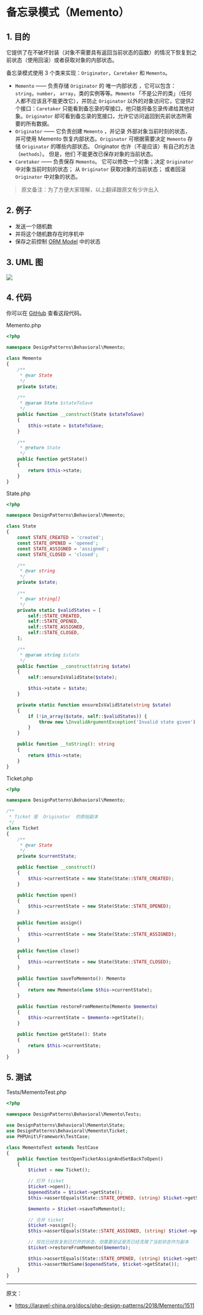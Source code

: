# 备忘录模式（Memento）

## 1. 目的

它提供了在不破坏封装（对象不需要具有返回当前状态的函数）的情况下恢复到之前状态（使用回滚）或者获取对象的内部状态。

备忘录模式使用 3 个类来实现：`Originator`，`Caretaker` 和 `Memento`。

- `Memento` —— 负责存储 `Originator` 的 唯一内部状态 ，它可以包含： `string`，`number`， `array`，类的实例等等。`Memento` 「不是公开的类」（任何人都不应该且不能更改它），并防止 `Originator` 以外的对象访问它，它提供2个接口：`Caretaker` 只能看到备忘录的窄接口，他只能将备忘录传递给其他对象。`Originator` 却可看到备忘录的宽接口，允许它访问返回到先前状态所需要的所有数据。
- `Originator` —— 它负责创建 `Memento` ，并记录 外部对象当前时刻的状态， 并可使用 Memento 恢复内部状态。`Originator` 可根据需要决定 `Memento` 存储 `Originator` 的哪些内部状态。 Originator 也许（不是应该）有自己的方法（`methods`）。 但是，他们 不能更改已保存对象的当前状态。
- `Caretaker` —— 负责保存 `Memento`。 它可以修改一个对象；决定 `Originator` 中对象当前时刻的状态； 从 `Originator` 获取对象的当前状态； 或者回滚 `Originator` 中对象的状态。

> 原文备注：为了方便大家理解，以上翻译跟原文有少许出入

## 2. 例子

- 发送一个随机数
- 并将这个随机数存在时序机中
- 保存之前控制 [ORM Model](http://en.wikipedia.org/wiki/Object-relational_mapping) 中的状态

## 3. UML 图

![](https://lccdn.phphub.org/uploads/images/201803/19/1/3ZBanRSn95.png)

## 4. 代码

你可以在 [GitHub](https://github.com/domnikl/DesignPatternsPHP/tree/master/Behavioral/Memento) 查看这段代码。

Memento.php

```php
<?php

namespace DesignPatterns\Behavioral\Memento;

class Memento
{
    /**
     * @var State
     */
    private $state;

    /**
     * @param State $stateToSave
     */
    public function __construct(State $stateToSave)
    {
        $this->state = $stateToSave;
    }

    /**
     * @return State
     */
    public function getState()
    {
        return $this->state;
    }
}
```

State.php

```php
<?php

namespace DesignPatterns\Behavioral\Memento;

class State
{
    const STATE_CREATED = 'created';
    const STATE_OPENED = 'opened';
    const STATE_ASSIGNED = 'assigned';
    const STATE_CLOSED = 'closed';

    /**
     * @var string
     */
    private $state;

    /**
     * @var string[]
     */
    private static $validStates = [
        self::STATE_CREATED,
        self::STATE_OPENED,
        self::STATE_ASSIGNED,
        self::STATE_CLOSED,
    ];

    /**
     * @param string $state
     */
    public function __construct(string $state)
    {
        self::ensureIsValidState($state);

        $this->state = $state;
    }

    private static function ensureIsValidState(string $state)
    {
        if (!in_array($state, self::$validStates)) {
            throw new \InvalidArgumentException('Invalid state given');
        }
    }

    public function __toString(): string
    {
        return $this->state;
    }
}
```

Ticket.php

```php
<?php

namespace DesignPatterns\Behavioral\Memento;

/**
 * Ticket 是  Originator  的原始副本
 */
class Ticket
{
    /**
     * @var State
     */
    private $currentState;

    public function __construct()
    {
        $this->currentState = new State(State::STATE_CREATED);
    }

    public function open()
    {
        $this->currentState = new State(State::STATE_OPENED);
    }

    public function assign()
    {
        $this->currentState = new State(State::STATE_ASSIGNED);
    }

    public function close()
    {
        $this->currentState = new State(State::STATE_CLOSED);
    }

    public function saveToMemento(): Memento
    {
        return new Memento(clone $this->currentState);
    }

    public function restoreFromMemento(Memento $memento)
    {
        $this->currentState = $memento->getState();
    }

    public function getState(): State
    {
        return $this->currentState;
    }
}
```

## 5. 测试

Tests/MementoTest.php

```php
<?php

namespace DesignPatterns\Behavioral\Memento\Tests;

use DesignPatterns\Behavioral\Memento\State;
use DesignPatterns\Behavioral\Memento\Ticket;
use PHPUnit\Framework\TestCase;

class MementoTest extends TestCase
{
    public function testOpenTicketAssignAndSetBackToOpen()
    {
        $ticket = new Ticket();

        // 打开 ticket
        $ticket->open();
        $openedState = $ticket->getState();
        $this->assertEquals(State::STATE_OPENED, (string) $ticket->getState());

        $memento = $ticket->saveToMemento();

        // 合并 ticket
        $ticket->assign();
        $this->assertEquals(State::STATE_ASSIGNED, (string) $ticket->getState());

        // 现在已经恢复到已打开的状态，但需要验证是否已经克隆了当前状态作为副本
        $ticket->restoreFromMemento($memento);

        $this->assertEquals(State::STATE_OPENED, (string) $ticket->getState());
        $this->assertNotSame($openedState, $ticket->getState());
    }
}
```

----

原文：

- https://laravel-china.org/docs/php-design-patterns/2018/Memento/1511